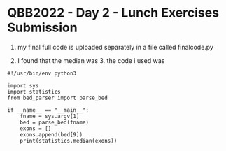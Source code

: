 # QBB2022 - Day 2 - Lunch Exercises Submission

1. my final full code is uploaded separately in a file called finalcode.py

2. I found that the median was 3. the code i used was

```
#!/usr/bin/env python3

import sys
import statistics
from bed_parser import parse_bed

if __name__ == "__main__":
    fname = sys.argv[1]
    bed = parse_bed(fname)
    exons = []
    exons.append(bed[9])
    print(statistics.median(exons))
```